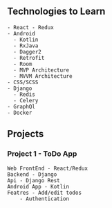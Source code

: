 ## Technologies to Learn
    - React - Redux
    - Android
      - Kotlin
      - RxJava
      - Dagger2
      - Retrofit
      - Room
      - MVP Architecture
      - MVVM Architecture
    - CSS/SCSS
    - Django
      - Redis
      - Celery
    - GraphQl
    - Docker

## Projects

### Project 1 - ToDo App
    Web FrontEnd - React/Redux
    Backend - Django
    Api - Django Rest
    Android App - Kotlin
	Featres - Add/edit todos
		- Authentication
